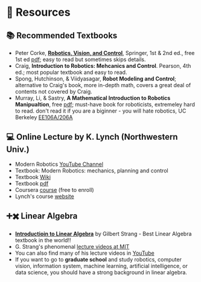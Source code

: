 # 💎 Resources

## 📚 Recommended Textbooks 
- Peter Corke, [**Robotics, Vision, and Control**](https://petercorke.com/rvc/home/), Springer, 1st & 2nd ed., free 1st ed [pdf](https://link.springer.com/content/pdf/10.1007%2F978-3-642-20144-8.pdf); easy to read but sometimes skips details.
- Craig, **Introduction to Robotics: Mehcanics and Control**.  Pearson, 4th ed.; most popular textbook and easy to read.  
- Spong, Hutchinson, & Viidyasagar, **Robot Modeling and Control**; alternative to Craig's book, more in-depth math, covers a great deal of contents not covered by Craig.
- Murray, Li, & Sastry, **A Mathematical Introduction to Robotics Manipualtion**, free [pdf](http://www.cds.caltech.edu/~murray/mlswiki/?title=First_edition); must-have book for roboticists, extremeley hard to read. don't read it if you are a biginner - you will hate robotics, UC Berkeley [EE106A/206A](https://ucb-ee106.github.io/106a-fa20site/)


## 💻 Online Lecture by K. Lynch (Northwestern Univ.)
- Modern Robotics [YouTube Channel](https://www.youtube.com/watch?v=jVu-Hijns70&list=PLggLP4f-rq02vX0OQQ5vrCxbJrzamYDfx&ab_channel=NorthwesternRobotics)
- Textbook: Modern Robotics: mechanics, planning and control
- Textbook [Wiki](http://hades.mech.northwestern.edu/index.php/Modern_Robotics)
- Textbook [pdf](http://hades.mech.northwestern.edu/images/2/25/MR-v2.pdf)
- Coursera [course](https://www.coursera.org/specializations/modernrobotics) (free to enroll)
- Lynch's course [website](http://hades.mech.northwestern.edu/index.php/ME_449_Robotic_Manipulation)


## ➕✖️ Linear Algebra 
- [**Introductioin to Linear Algebra**](https://math.mit.edu/~gs/linearalgebra/) by Gilbert Strang - Best Linear Algebra textbook in the world!!
- G. Strang's phenomenal [lecture videos at MIT](https://ocw.mit.edu/courses/18-06-linear-algebra-spring-2010/video_galleries/video-lectures/)
- You can also find many of his lecture videos in [YouTube](https://youtu.be/J7DzL2_Na80)
- If you want to go to **graduate school** and study robotics, computer vision, information system, machine learning, artificial intelligence, or data science, you should have a strong background in linear algebra.